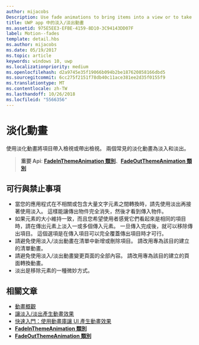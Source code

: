 ```yaml
---
author: mijacobs
Description: Use fade animations to bring items into a view or to take items out of a view. The two common fade animations are fade-in and fade-out.
title: UWP app 中的淡入/淡出動畫
ms.assetid: 975E5EE3-EFBE-4159-8D10-3C94143DD07F
label: Motion--fades
template: detail.hbs
ms.author: mijacobs
ms.date: 05/19/2017
ms.topic: article
keywords: windows 10, uwp
ms.localizationpriority: medium
ms.openlocfilehash: d2a9745e35f19066b094b2be187620858166dbd5
ms.sourcegitcommit: 6cc275f2151f78db40c11ace381ee2d35f0155f9
ms.translationtype: MT
ms.contentlocale: zh-TW
ms.lasthandoff: 10/26/2018
ms.locfileid: "5566356"
---
```

# <a name="fade-animations"></a>淡化動畫



使用淡化動畫將項目帶入檢視或帶出檢視。 兩個常見的淡化動畫為淡入和淡出。

> **重要 Api**: [**FadeInThemeAnimation 類別**](https://msdn.microsoft.com/library/windows/apps/br210298)、[**FadeOutThemeAnimation 類別**](https://msdn.microsoft.com/library/windows/apps/br210302)


## <a name="dos-and-donts"></a>可行與禁止事項


-   當您的應用程式在不相關或包含大量文字元素之間轉換時，請先使用淡出再接著使用淡入。 這樣能讓傳出物件完全消失，然後才看到傳入物件。
-   如果元素的大小維持一致，而且您希望使用者感覺它們看起來是相同的項目時，請在傳出元素上淡入一或多個傳入元素。 一旦傳入完成後，就可以移除傳出項目。 這個選項是在傳入項目可以完全覆蓋傳出項目時才可行。
-   請避免使用淡入/淡出動畫在清單中新增或刪除項目。 請改用專為該目的建立的清單動畫。
-   請避免使用淡入/淡出動畫變更頁面的全部內容。 請改用專為該目的建立的頁面轉換動畫。
-   淡出是移除元素的一種微妙方式。
## <a name="related-articles"></a>相關文章

* [動畫概觀](https://msdn.microsoft.com/library/windows/apps/mt187350)
* [讓淡入/淡出產生動畫效果](https://msdn.microsoft.com/library/windows/apps/xaml/jj649429)
* [快速入門：使用動畫庫讓 UI 產生動畫效果](https://msdn.microsoft.com/library/windows/apps/xaml/hh452703)
* [**FadeInThemeAnimation 類別**](https://msdn.microsoft.com/library/windows/apps/br210298)
* [**FadeOutThemeAnimation 類別**](https://msdn.microsoft.com/library/windows/apps/br210302)

 

 




